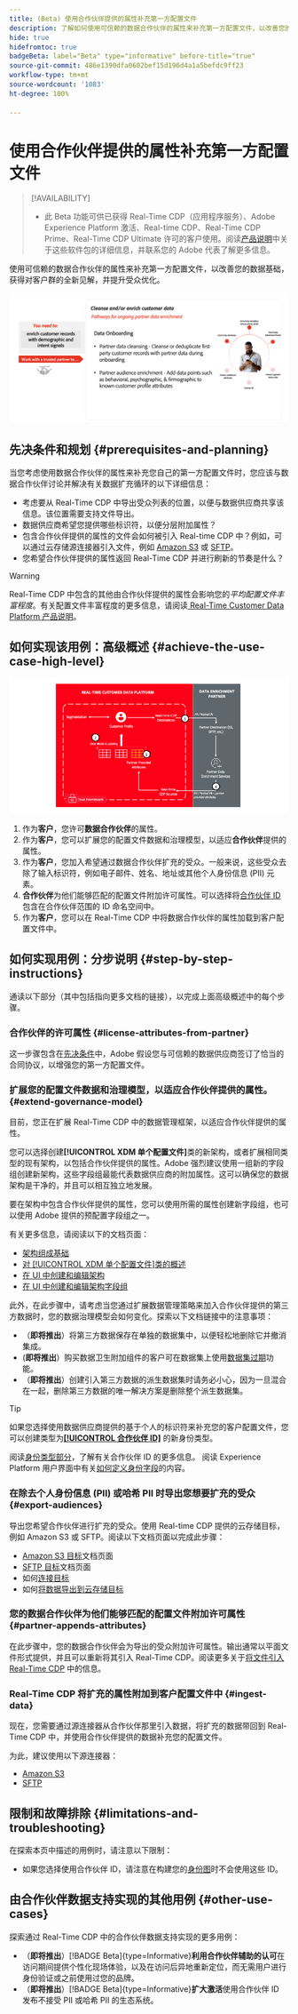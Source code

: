 ```yaml
---
title: (Beta) 使用合作伙伴提供的属性补充第一方配置文件
description: 了解如何使用可信赖的数据合作伙伴的属性来补充第一方配置文件，以改善您的数据基础，获得对客户群的全新见解，并提升受众优化。
hide: true
hidefromtoc: true
badgeBeta: label="Beta" type="informative" before-title="true"
source-git-commit: 486e1390dfa0602bef15d196d4a1a5befdc9ff23
workflow-type: tm+mt
source-wordcount: '1083'
ht-degree: 100%

---
```


# 使用合作伙伴提供的属性补充第一方配置文件

>[!AVAILABILITY]
>
>* 此 Beta 功能可供已获得 Real-Time CDP（应用程序服务）、Adobe Experience Platform 激活、Real-time CDP、Real-Time CDP Prime、Real-Time CDP Ultimate 许可的客户使用。阅读[产品说明](https://helpx.adobe.com/legal/product-descriptions.html)中关于这些软件包的详细信息，并联系您的 Adobe 代表了解更多信息。

使用可信赖的数据合作伙伴的属性来补充第一方配置文件，以改善您的数据基础，获得对客户群的全新见解，并提升受众优化。

![利用合作伙伴提供的属性扩充配置文件用例高级视觉概述。](/help/rtcdp/assets/partner-data/enrichment/enrichment-use-case-overview.png)

## 先决条件和规划 {#prerequisites-and-planning}

当您考虑使用数据合作伙伴的属性来补充您自己的第一方配置文件时，您应该与数据合作伙伴讨论并解决有关数据扩充循环的以下详细信息：

* 考虑要从 Real-Time CDP 中导出受众列表的位置，以便与数据供应商共享该信息。该位置需要支持文件导出。
* 数据供应商希望您提供哪些标识符，以便分层附加属性？
* 包含合作伙伴提供的属性的文件会如何被引入 Real-time CDP 中？例如，可以通过云存储源连接器引入文件，例如 [Amazon S3](/help/sources/connectors/cloud-storage/s3.md) 或 [SFTP](/help/sources/connectors/cloud-storage/sftp.md)。
* 您希望合作伙伴提供的属性返回 Real-Time CDP 并进行刷新的节奏是什么？

>[!WARNING]
>
>Real-Time CDP 中包含的其他由合作伙伴提供的属性会影响您的&#x200B;*平均配置文件丰富程度*。有关配置文件丰富程度的更多信息，请阅读[ Real-Time Customer Data Platform 产品说明](https://helpx.adobe.com/legal/product-descriptions/real-time-customer-data-platform.html)。

## 如何实现该用例：高级概述 {#achieve-the-use-case-high-level}

![利用合作伙伴提供的属性扩充配置文件用例高级视觉概述。](/help/rtcdp/assets/partner-data/enrichment/enrichment-use-case-steps.png)

1. 作为&#x200B;**客户**，您许可&#x200B;**数据合作伙伴**&#x200B;的属性。
2. 作为&#x200B;**客户**，您可以扩展您的配置文件数据和治理模型，以适应&#x200B;**合作伙伴**&#x200B;提供的属性。
3. 作为&#x200B;**客户**，您加入希望通过数据合作伙伴扩充的受众。一般来说，这些受众去除了输入标识符，例如电子邮件、姓名、地址或其他个人身份信息 (PII) 元素。
4. **合作伙伴**&#x200B;为他们能够匹配的配置文件附加许可属性。可以选择将[合作伙伴 ID ](/help/identity-service/namespaces.md)包含在合作伙伴范围的 ID 命名空间中。
5. 作为&#x200B;**客户**，您可以在 Real-Time CDP 中将数据合作伙伴的属性加载到客户配置文件中。

## 如何实现用例：分步说明 {#step-by-step-instructions}

通读以下部分（其中包括指向更多文档的链接），以完成上面高级概述中的每个步骤。

### 合作伙伴的许可属性 {#license-attributes-from-partner}

这一步骤包含在[先决条件](#prerequisites-and-planning)中，Adobe 假设您与可信赖的数据供应商签订了恰当的合同协议，以增强您的第一方配置文件。

### 扩展您的配置文件数据和治理模型，以适应合作伙伴提供的属性。 {#extend-governance-model}

目前，您正在扩展 Real-Time CDP 中的数据管理框架，以适应合作伙伴提供的属性。

您可以选择创建&#x200B;**[!UICONTROL XDM 单个配置文件]**&#x200B;类的新架构，或者扩展相同类型的现有架构，以包括合作伙伴提供的属性。Adobe 强烈建议使用一组新的字段组创建新架构，这些字段组最能代表数据供应商的附加属性。这可以确保您的数据架构是干净的，并且可以相互独立地发展。

要在架构中包含合作伙伴提供的属性，您可以使用所需的属性创建新字段组，也可以使用 Adobe 提供的预配置字段组之一。

有关更多信息，请阅读以下的文档页面：

* [架构组成基础](/help/xdm/schema/composition.md)
* [对 [!UICONTROL XDM 单个配置文件]类的概述](/help/xdm/classes/individual-profile.md)
* [在 UI 中创建和编辑架构](/help/xdm/ui/resources/schemas.md)
* [在 UI 中创建和编辑架构字段组](/help/xdm/ui/resources/field-groups.md)

<!--

Commenting out links for now
* [Create and edit schemas using the API](/help/xdm/api/schemas.md#create)
* [Update an existing schema to add field groups using the API](/help/xdm/api/schemas.md#patch)
* Link to new field group documentation page when it exists

-->

此外，在此步骤中，请考虑当您通过扩展数据管理策略来加入合作伙伴提供的第三方数据时，您的数据治理模型会如何变化。探索以下文档链接中的注意事项：

* （**即将推出**）将第三方数据保存在单独的数据集中，以便轻松地删除它并撤消集成。
* (**即将推出**）购买数据卫生附加组件的客户可在数据集上使用[数据集过期](/help/hygiene/ui/dataset-expiration.md)功能。
* （**即将推出**）创建引入第三方数据的派生数据集时请务必小心，因为一旦混合在一起，删除第三方数据的唯一解决方案是删除整个派生数据集。

>[!TIP]
>
>如果您选择使用数据供应商提供的基于个人的标识符来补充您的客户配置文件，您可以创建类型为&#x200B;**[[!UICONTROL 合作伙伴 ID]](/help/identity-service/namespaces.md)** 的新身份类型。
>
>阅读[身份类型部分](/help/identity-service/namespaces.md)，了解有关合作伙伴 ID 的更多信息。
>阅读 Experience Platform 用户界面中有关[如何定义身份字段](/help/xdm/ui/fields/identity.md)的内容。

### 在除去个人身份信息 (PII) 或哈希 PII 时导出您想要扩充的受众 {#export-audiences}

导出您希望合作伙伴进行扩充的受众。使用 Real-time CDP 提供的云存储目标，例如 Amazon S3 或 SFTP。阅读以下文档页面以完成此步骤：

* [Amazon S3 目标](/help/destinations/catalog/cloud-storage/amazon-s3.md)文档页面
* [SFTP 目标](/help/destinations/catalog/cloud-storage/sftp.md)文档页面
* 如何[连接目标](/help/destinations/ui/connect-destination.md)
* 如何[将数据导出到云存储目标](/help/destinations/ui/activate-batch-profile-destinations.md)

### 您的数据合作伙伴为他们能够匹配的配置文件附加许可属性 {#partner-appends-attributes}

在此步骤中，您的数据合作伙伴会为导出的受众附加许可属性。输出通常以平面文件形式提供，并且可以重新将其引入 Real-Time CDP。阅读更多关于[将文件引入 Real-Time CDP](/help/ingestion/tutorials/ingest-batch-data.md#upload-file) 中的信息。

### Real-Time CDP 将扩充的属性附加到客户配置文件中 {#ingest-data}

现在，您需要通过源连接器从合作伙伴那里引入数据，将扩充的数据带回到 Real-Time CDP 中，并使用合作伙伴提供的数据补充您的配置文件。

为此，建议使用以下源连接器：

* [Amazon S3](/help/sources/connectors/cloud-storage/s3.md)
* [SFTP](/help/sources/connectors/cloud-storage/sftp.md)

## 限制和故障排除 {#limitations-and-troubleshooting}

在探索本页中描述的用例时，请注意以下限制：

* 如果您选择使用合作伙伴 ID，请注意在构建您的[身份图](/help/identity-service/ui/identity-graph-viewer.md)时不会使用这些 ID。

## 由合作伙伴数据支持实现的其他用例 {#other-use-cases}

探索通过 Real-Time CDP 中的合作伙伴数据支持实现的更多用例：

* （**即将推出**）[!BADGE Beta]{type=Informative}**利用合作伙伴辅助的认可**&#x200B;在访问期间提供个性化现场体验，以及在访问后异地重新定位，而无需用户进行身份验证或之前使用过您的品牌。
* （**即将推出**）[!BADGE Beta]{type=Informative}**扩大激活**&#x200B;使用合作伙伴 ID 发布不接受 PII 或哈希 PII 的生态系统。
